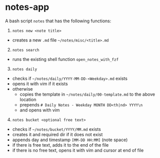 # notes-app

A bash script `notes` that has the following functions:

1. `notes new <note title>`

- creates a new `.md` file `~/notes/misc/<title>.md`

2. `notes search`

- runs the existing shell function `open_notes_with_fzf`

3. `notes daily`

- checks if `~/notes/daily/YYYY-MM-DD-<Weekday>.md` exists
- opens it with vim if it exists
- otherwise
  - copies the template in `~/notes/daily/00-template.md` to the above
    location
  - prepends `# Daily Notes - Weekday MONTH DD<th|nd> YYYY\n`
  - and opens with vim

4. `notes bucket <optional free text>`

- checks if `~/notes/bucket/YYYY/MM.md` exists
- creates it and required dir if it does not exist
- appends day and timestamp `[MM-DD HH:MM]` (note space)
- if there is free text, adds it to the end of the file
- if there is no free text, opens it with vim and cursor at end of file

